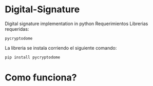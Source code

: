 # Digital-Signature
Digital signature implementation in python
Requerimientos
Librerias requeridas:

    pycryptodome
  
La libreria se instala corriendo el siguiente comando:

    pip install pycryptodome
# Como funciona?


    
